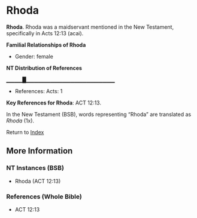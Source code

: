 # Rhoda
**Rhoda**. 
Rhoda was a maidservant mentioned in the New Testament, specifically in Acts 12:13 (acai). 




**Familial Relationships of Rhoda**


* Gender: female


**NT Distribution of References**

▁▁▁▁█▁▁▁▁▁▁▁▁▁▁▁▁▁▁▁▁▁▁▁▁▁▁
* References: Acts: 1



**Key References for Rhoda**: 
ACT 12:13. 




In the New Testament (BSB), words representing “Rhoda” are translated as 
*Rhoda* (1x). 


Return to [Index](00-Index.md)

## More Information

### NT Instances (BSB)

* Rhoda (ACT 12:13)



### References (Whole Bible)

* ACT 12:13



